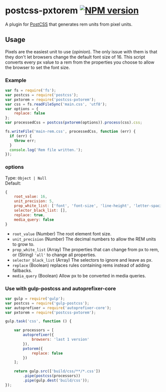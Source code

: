 # postcss-pxtorem [![NPM version](https://badge.fury.io/js/postcss-pxtorem.svg)](http://badge.fury.io/js/postcss-pxtorem)

A plugin for [PostCSS](https://github.com/ai/postcss) that generates rem units from pixel units.


## Usage

Pixels are the easiest unit to use (*opinion*). The only issue with them is that they don't let browsers change the default font size of 16. This script converts every px value to a rem from the properties you choose to allow the browser to set the font size.


### Example

```js
var fs = require('fs');
var postcss = require('postcss');
var pxtorem = require('postcss-pxtorem');
var css = fs.readFileSync('main.css', 'utf8');
var options = {
    replace: false
};
var processedCss = postcss(pxtorem(options)).process(css).css;

fs.writeFile('main-rem.css', processedCss, function (err) {
  if (err) {
    throw err;
  }
  console.log('Rem file written.');
});
```

### options

Type: `Object | Null`  
Default:
```js
{
    root_value: 16,
    unit_precision: 5,
    prop_white_list: ['font', 'font-size', 'line-height', 'letter-spacing'],
    selector_black_list: [],
    replace: true,
    media_query: false
}
```

- `root_value` (Number) The root element font size.
- `unit_precision` (Number) The decimal numbers to allow the REM units to grow to.
- `prop_white_list` (Array) The properties that can change from px to rem, or (String) `'all'` to change all properties.
- `selector_black_list` (Array) The selectors to ignore and leave as px.
- `replace` (Boolean) replaces rules containing rems instead of adding fallbacks.
- `media_query` (Boolean) Allow px to be converted in media queries.


### Use with gulp-postcss and autoprefixer-core
```js
var gulp = require('gulp');
var postcss = require('gulp-postcss');
var autoprefixer = require('autoprefixer-core');
var pxtorem = require('postcss-pxtorem');

gulp.task('css', function () {

    var processors = [
        autoprefixer({
            browsers: 'last 1 version'
        }),
        pxtorem({
            replace: false
        })
    ];

    return gulp.src(['build/css/**/*.css'])
        .pipe(postcss(processors))
        .pipe(gulp.dest('build/css'));
});
```
